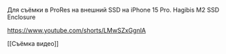 Для съёмки в ProRes на внешний SSD на iPhone 15 Pro.
Hagibis M2 SSD Enclosure

https://www.youtube.com/shorts/LMwSZxGgnlA

[[Съёмка видео]]
